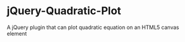 jQuery-Quadratic-Plot
=====================

A jQuery plugin that can plot quadratic equation on an HTML5 canvas element